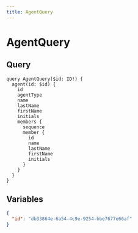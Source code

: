 ```yaml
---
title: AgentQuery
---
```


# AgentQuery

## Query

```gql
query AgentQuery($id: ID!) {
  agent(id: $id) {
    id
    agentType
    name
    lastName
    firstName
    initials
    members {
      sequence
      member {
        id
        name
        lastName
        firstName
        initials
      }
    }
  }
}
```

## Variables

```json
{
  "id": "db33864e-6a54-4c9e-9254-bbe7677e66af"
}
```